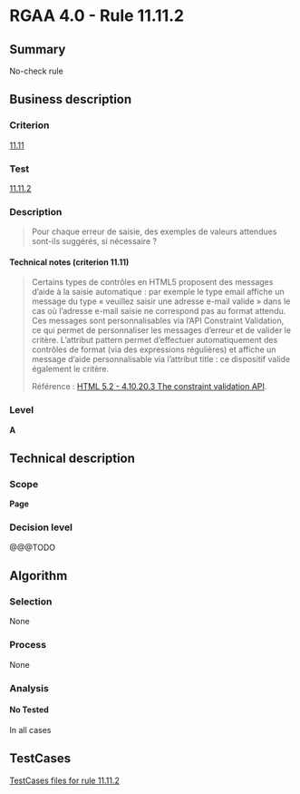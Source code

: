 # RGAA 4.0 - Rule 11.11.2

## Summary
No-check rule


## Business description

### Criterion
[11.11](https://www.numerique.gouv.fr/publications/rgaa-accessibilite/methode/criteres/#crit-11-11)

### Test
[11.11.2](https://www.numerique.gouv.fr/publications/rgaa-accessibilite/methode/criteres/#test-11-11-2)

### Description
> Pour chaque erreur de saisie, des exemples de valeurs attendues sont-ils suggérés, si nécessaire ?

#### Technical notes (criterion 11.11)
> Certains types de contrôles en HTML5 proposent des messages d’aide à la saisie automatique : par exemple le type email affiche un message du type « veuillez saisir une adresse e-mail valide » dans le cas où l’adresse e-mail saisie ne correspond pas au format attendu. Ces messages sont personnalisables via l’API Constraint Validation, ce qui permet de personnaliser les messages d’erreur et de valider le critère. L’attribut pattern permet d’effectuer automatiquement des contrôles de format (via des expressions régulières) et affiche un message d’aide personnalisable via l’attribut title : ce dispositif valide également le critère.
> 
> Référence : <a href="https://www.w3.org/TR/html52/sec-forms.html#the-constraint-validation-api">HTML 5.2 - 4.10.20.3 The constraint validation API</a>.

### Level
**A**


## Technical description

### Scope
**Page**

### Decision level
@@@TODO


## Algorithm

### Selection
None

### Process
None

### Analysis

#### No Tested
In all cases


##  TestCases

[TestCases files for rule 11.11.2](https://gitlab.com/asqatasun/Asqatasun/-/tree/v5/rules/rules-rgaa4.0/src/test/resources/testcases/rgaa40//Rgaa40Rule111102/)


